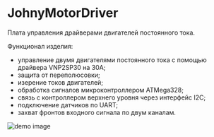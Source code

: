 # JohnyMotorDriver
Плата управления драйверами двигателей постоянного тока.

Функционал изделия:
- управление двумя двигателями постоянного тока с помощью драйвера VNP2SP30 на 30А;
- защита от переполюсовки;
- изерение токов двигателей;
- обработка сигналов микроконтроллером ATMega328;
- связь с контроллером верхнего уровня через интерфейс I2C;
- подключение датчиков по UART;
- захват фронтов входного сигнала по двум каналам.

![demo image](https://github.com/VasiliyPodlesniy/PhotoForRepositories/blob/master/BigDriver.PNG)
